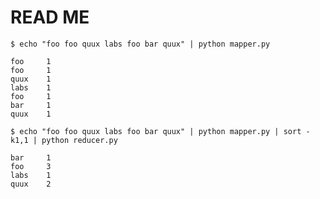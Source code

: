 # READ ME

```
$ echo "foo foo quux labs foo bar quux" | python mapper.py
```

```
foo     1
foo     1
quux    1
labs    1
foo     1
bar     1
quux    1
```

```
$ echo "foo foo quux labs foo bar quux" | python mapper.py | sort -k1,1 | python reducer.py
```

```
bar     1
foo     3
labs    1
quux    2
```



